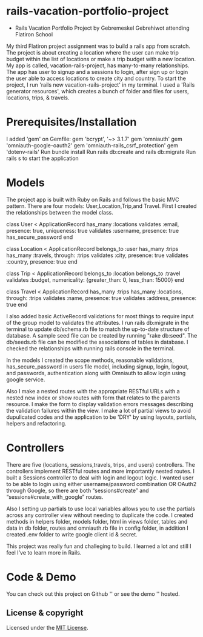 # rails-vacation-portfolio-project
 
  - Rails Vacation Portfolio Project by Gebremeskel Gebrehiwot attending Flatiron School

My third Flatiron project assignment was to build a rails app from scratch. The project is about creating a location where the user can make trip budget within the list of locations or make a trip budget with a new location.
My app is called, vacation-rails-project, has many-to-many relationships. The app has user to signup and a sessions to login, after sign up or login the user able to access locations to create city and country.
To start the project,  I run 'rails new vacation-rails-project' in my terminal. I used a 'Rails generator resources', which creates a bunch of folder and files for users, locations, trips, & travels. 

# Prerequisites/Installation
I added 'gem' on Gemfile:
gem 'bcrypt', '~> 3.1.7'
gem 'omniauth'
gem 'omniauth-google-oauth2'
gem 'omniauth-rails_csrf_protection'
gem 'dotenv-rails'
Run bundle install
Run rails db:create and rails db:migrate
Run rails s to start the application

# Models
The project app is built with Ruby on Rails and follows the basic MVC pattern. There are four models: User,Location,Trip,and Travel.
First I created the relationships between the model class.

  class User < ApplicationRecord
      has_many :locations
      validates :email, presence: true, uniqueness: true
      validates :username, presence: true
      has_secure_password 
  end

  class Location < ApplicationRecord
    belongs_to :user
    has_many :trips
    has_many :travels, through: :trips
    validates :city, presence: true
    validates :country, presence: true
  end
  
  class Trip < ApplicationRecord
    belongs_to :location
    belongs_to :travel
    validates :budget, numericality: {greater_than: 0, less_than: 15000}
  end

  class Travel < ApplicationRecord
      has_many :trips
      has_many :locations, through: :trips
      validates :name, presence: true
      validates :address, presence: true
  end

I also added basic ActiveRecord validations for most things to require input of the group model to validates the attributes. I run rails db:migrate in the terminal to update db/schema.rb file to match the up-to-date structure of  database. 
A sample seed file can be created by running "rake db:seed". The db/seeds.rb file can be modified the associations of tables in database. I checked the relationships with running rails console in the terminal.

In the models I created the scope methods, reasonable validations,  has_secure_password in users file model, including signup, login, logout, and passwords, authentication along with Omniauth to allow login using google service.
 
Also I make a nested routes with the appropriate RESTful URLs with a nested new index or show routes with form that relates to the parents resource. I make the form to display validation errors messages describing the validation failures within the view. I make a lot of partial views to avoid dupulicated codes and the application to be 'DRY' by using layouts, partials, helpers and refactoring.

# Controllers
There are five (locations, sessions,travels, trips, and users) controllers. The controllers implement RESTful routes and more importantly nested routes.  I built a Sessions controller to deal with login and logout logic. I wanted user to be able to login using either username/password combination OR OAuth2 through Google, so there are both “sessions#create” and “sessions#create_with_google” routes.

 Also I setting up partials to use local variables allows you to use the partials across any controller view without needing to duplicate the code.
I created methods in helpers folder, models folder, html in views folder, tables  and data in db folder, routes and omniauth.rb file in config folder, in addition I created .env folder to write google client id & secret.

This project was really fun and challeging to build. I learned a lot and still I feel I’ve to learn more in Rails. 

# Code & Demo
You can check out this project on Github '' or see the demo '' hosted.

## License & copyright
Licensed under the [MIT License](LICENCE).